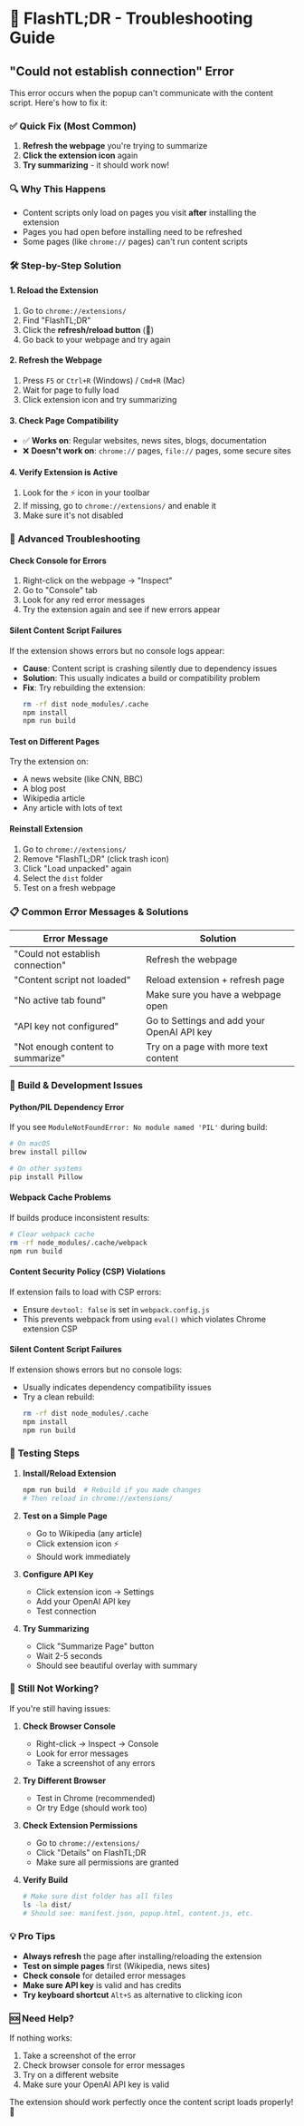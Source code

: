 # 🔧 FlashTL;DR - Troubleshooting Guide

## "Could not establish connection" Error

This error occurs when the popup can't communicate with the content script. Here's how to fix it:

### ✅ **Quick Fix (Most Common)**
1. **Refresh the webpage** you're trying to summarize
2. **Click the extension icon** again
3. **Try summarizing** - it should work now!

### 🔍 **Why This Happens**
- Content scripts only load on pages you visit **after** installing the extension
- Pages you had open before installing need to be refreshed
- Some pages (like `chrome://` pages) can't run content scripts

### 🛠️ **Step-by-Step Solution**

#### 1. Reload the Extension
1. Go to `chrome://extensions/`
2. Find "FlashTL;DR" 
3. Click the **refresh/reload button** (🔄)
4. Go back to your webpage and try again

#### 2. Refresh the Webpage
1. Press `F5` or `Ctrl+R` (Windows) / `Cmd+R` (Mac)
2. Wait for page to fully load
3. Click extension icon and try summarizing

#### 3. Check Page Compatibility
- ✅ **Works on**: Regular websites, news sites, blogs, documentation
- ❌ **Doesn't work on**: `chrome://` pages, `file://` pages, some secure sites

#### 4. Verify Extension is Active
1. Look for the ⚡ icon in your toolbar
2. If missing, go to `chrome://extensions/` and enable it
3. Make sure it's not disabled

### 🔧 **Advanced Troubleshooting**

#### Check Console for Errors
1. Right-click on the webpage → "Inspect"
2. Go to "Console" tab
3. Look for any red error messages
4. Try the extension again and see if new errors appear

#### Silent Content Script Failures
If the extension shows errors but no console logs appear:
- **Cause**: Content script is crashing silently due to dependency issues
- **Solution**: This usually indicates a build or compatibility problem
- **Fix**: Try rebuilding the extension:
  ```bash
  rm -rf dist node_modules/.cache
  npm install
  npm run build
  ```

#### Test on Different Pages
Try the extension on:
- A news website (like CNN, BBC)
- A blog post
- Wikipedia article
- Any article with lots of text

#### Reinstall Extension
1. Go to `chrome://extensions/`
2. Remove "FlashTL;DR" (click trash icon)
3. Click "Load unpacked" again
4. Select the `dist` folder
5. Test on a fresh webpage

### 📋 **Common Error Messages & Solutions**

| Error Message | Solution |
|---------------|----------|
| "Could not establish connection" | Refresh the webpage |
| "Content script not loaded" | Reload extension + refresh page |
| "No active tab found" | Make sure you have a webpage open |
| "API key not configured" | Go to Settings and add your OpenAI API key |
| "Not enough content to summarize" | Try on a page with more text content |

### 🔨 **Build & Development Issues**

#### Python/PIL Dependency Error
If you see `ModuleNotFoundError: No module named 'PIL'` during build:
```bash
# On macOS
brew install pillow

# On other systems  
pip install Pillow
```

#### Webpack Cache Problems
If builds produce inconsistent results:
```bash
# Clear webpack cache
rm -rf node_modules/.cache/webpack
npm run build
```

#### Content Security Policy (CSP) Violations
If extension fails to load with CSP errors:
- Ensure `devtool: false` is set in `webpack.config.js`
- This prevents webpack from using `eval()` which violates Chrome extension CSP

#### Silent Content Script Failures
If extension shows errors but no console logs:
- Usually indicates dependency compatibility issues
- Try a clean rebuild:
  ```bash
  rm -rf dist node_modules/.cache
  npm install  
  npm run build
  ```

### 🎯 **Testing Steps**

1. **Install/Reload Extension**
   ```bash
   npm run build  # Rebuild if you made changes
   # Then reload in chrome://extensions/
   ```

2. **Test on a Simple Page**
   - Go to Wikipedia (any article)
   - Click extension icon ⚡
   - Should work immediately

3. **Configure API Key**
   - Click extension icon → Settings
   - Add your OpenAI API key
   - Test connection

4. **Try Summarizing**
   - Click "Summarize Page" button
   - Wait 2-5 seconds
   - Should see beautiful overlay with summary

### 🚨 **Still Not Working?**

If you're still having issues:

1. **Check Browser Console**
   - Right-click → Inspect → Console
   - Look for error messages
   - Take a screenshot of any errors

2. **Try Different Browser**
   - Test in Chrome (recommended)
   - Or try Edge (should work too)

3. **Check Extension Permissions**
   - Go to `chrome://extensions/`
   - Click "Details" on FlashTL;DR
   - Make sure all permissions are granted

4. **Verify Build**
   ```bash
   # Make sure dist folder has all files
   ls -la dist/
   # Should see: manifest.json, popup.html, content.js, etc.
   ```

### 💡 **Pro Tips**

- **Always refresh** the page after installing/reloading the extension
- **Test on simple pages** first (Wikipedia, news sites)
- **Check console** for detailed error messages
- **Make sure API key** is valid and has credits
- **Try keyboard shortcut** `Alt+S` as alternative to clicking icon

### 🆘 **Need Help?**

If nothing works:
1. Take a screenshot of the error
2. Check browser console for error messages
3. Try on a different website
4. Make sure your OpenAI API key is valid

The extension should work perfectly once the content script loads properly! 🚀
